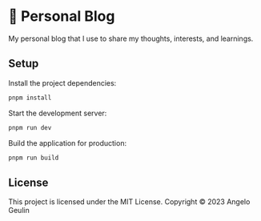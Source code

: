 # 📝 Personal Blog

My personal blog that I use to share my thoughts, interests, and learnings.

## Setup

Install the project dependencies:

```sh
pnpm install
```

Start the development server:

```bash
pnpm run dev
```

Build the application for production:

```bash
pnpm run build
```

## License

This project is licensed under the MIT License. Copyright © 2023 Angelo Geulin
